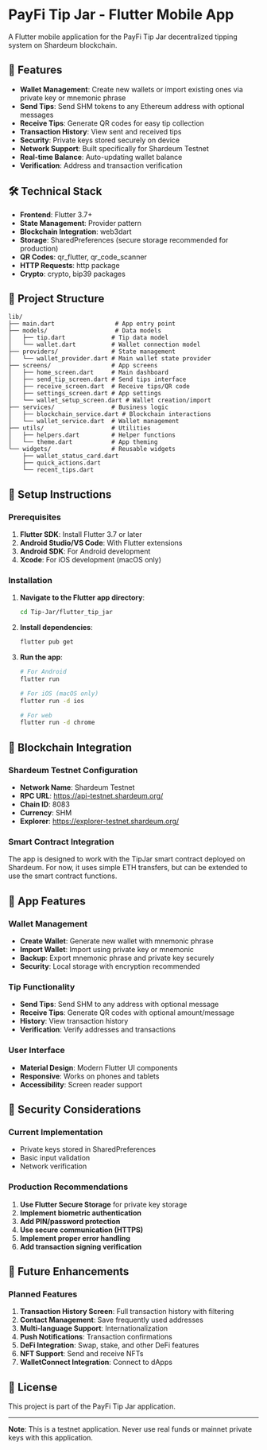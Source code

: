 # PayFi Tip Jar - Flutter Mobile App

A Flutter mobile application for the PayFi Tip Jar decentralized tipping system on Shardeum blockchain.

## 🚀 Features

- **Wallet Management**: Create new wallets or import existing ones via private key or mnemonic phrase
- **Send Tips**: Send SHM tokens to any Ethereum address with optional messages
- **Receive Tips**: Generate QR codes for easy tip collection
- **Transaction History**: View sent and received tips
- **Security**: Private keys stored securely on device
- **Network Support**: Built specifically for Shardeum Testnet
- **Real-time Balance**: Auto-updating wallet balance
- **Verification**: Address and transaction verification

## 🛠️ Technical Stack

- **Frontend**: Flutter 3.7+
- **State Management**: Provider pattern
- **Blockchain Integration**: web3dart
- **Storage**: SharedPreferences (secure storage recommended for production)
- **QR Codes**: qr_flutter, qr_code_scanner
- **HTTP Requests**: http package
- **Crypto**: crypto, bip39 packages

## 📁 Project Structure

```
lib/
├── main.dart                 # App entry point
├── models/                   # Data models
│   ├── tip.dart             # Tip data model
│   └── wallet.dart          # Wallet connection model
├── providers/               # State management
│   └── wallet_provider.dart # Main wallet state provider
├── screens/                 # App screens
│   ├── home_screen.dart     # Main dashboard
│   ├── send_tip_screen.dart # Send tips interface
│   ├── receive_screen.dart  # Receive tips/QR code
│   ├── settings_screen.dart # App settings
│   └── wallet_setup_screen.dart # Wallet creation/import
├── services/                # Business logic
│   ├── blockchain_service.dart # Blockchain interactions
│   └── wallet_service.dart  # Wallet management
├── utils/                   # Utilities
│   ├── helpers.dart         # Helper functions
│   └── theme.dart           # App theming
└── widgets/                 # Reusable widgets
    ├── wallet_status_card.dart
    ├── quick_actions.dart
    └── recent_tips.dart
```

## 🔧 Setup Instructions

### Prerequisites

1. **Flutter SDK**: Install Flutter 3.7 or later
2. **Android Studio/VS Code**: With Flutter extensions
3. **Android SDK**: For Android development
4. **Xcode**: For iOS development (macOS only)

### Installation

1. **Navigate to the Flutter app directory**:
   ```bash
   cd Tip-Jar/flutter_tip_jar
   ```

2. **Install dependencies**:
   ```bash
   flutter pub get
   ```

3. **Run the app**:
   ```bash
   # For Android
   flutter run

   # For iOS (macOS only)
   flutter run -d ios

   # For web
   flutter run -d chrome
   ```

## 🔗 Blockchain Integration

### Shardeum Testnet Configuration

- **Network Name**: Shardeum Testnet
- **RPC URL**: https://api-testnet.shardeum.org/
- **Chain ID**: 8083
- **Currency**: SHM
- **Explorer**: https://explorer-testnet.shardeum.org/

### Smart Contract Integration

The app is designed to work with the TipJar smart contract deployed on Shardeum. For now, it uses simple ETH transfers, but can be extended to use the smart contract functions.

## 📱 App Features

### Wallet Management
- **Create Wallet**: Generate new wallet with mnemonic phrase
- **Import Wallet**: Import using private key or mnemonic
- **Backup**: Export mnemonic phrase and private key securely
- **Security**: Local storage with encryption recommended

### Tip Functionality
- **Send Tips**: Send SHM to any address with optional message
- **Receive Tips**: Generate QR codes with optional amount/message
- **History**: View transaction history
- **Verification**: Verify addresses and transactions

### User Interface
- **Material Design**: Modern Flutter UI components
- **Responsive**: Works on phones and tablets
- **Accessibility**: Screen reader support

## 🔐 Security Considerations

### Current Implementation
- Private keys stored in SharedPreferences
- Basic input validation
- Network verification

### Production Recommendations
1. **Use Flutter Secure Storage** for private key storage
2. **Implement biometric authentication**
3. **Add PIN/password protection**
4. **Use secure communication (HTTPS)**
5. **Implement proper error handling**
6. **Add transaction signing verification**

## 🚧 Future Enhancements

### Planned Features
1. **Transaction History Screen**: Full transaction history with filtering
2. **Contact Management**: Save frequently used addresses
3. **Multi-language Support**: Internationalization
4. **Push Notifications**: Transaction confirmations
5. **DeFi Integration**: Swap, stake, and other DeFi features
6. **NFT Support**: Send and receive NFTs
7. **WalletConnect Integration**: Connect to dApps

## 📄 License

This project is part of the PayFi Tip Jar application.

---

**Note**: This is a testnet application. Never use real funds or mainnet private keys with this application.

